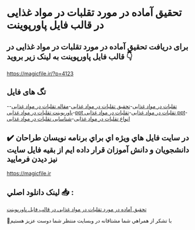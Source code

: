 # تحقیق آماده در مورد تقلبات در مواد غذایی در قالب فایل پاورپوینت

## برای دریافت تحقیق آماده در مورد تقلبات در مواد غذایی در قالب فایل پاورپوینت به لینک زیر بروید 👇

https://magicfile.ir/?p=4123

## تگ های فایل

-[تقلبات در مواد غذایی](https://magicfile.ir/product/%d8%aa%d8%ad%d9%82%db%8c%d9%82-%d8%aa%d9%82%d9%84%d8%a8%d8%a7%d8%aa-%d8%af%d8%b1-%d9%85%d9%88%d8%a7%d8%af-%d8%ba%d8%b0%d8%a7%db%8c%db%8c-%d8%af%d8%b1-%d9%81%d8%a7%db%8c%d9%84-%d9%be%d8%a7%d9%88%d8%b1%d9%be%d9%88%db%8c%d9%86%d8%aa/)-[تحقیق تقلبات در مواد غذایی](https://magicfile.ir/product/%d8%aa%d8%ad%d9%82%db%8c%d9%82-%d8%aa%d9%82%d9%84%d8%a8%d8%a7%d8%aa-%d8%af%d8%b1-%d9%85%d9%88%d8%a7%d8%af-%d8%ba%d8%b0%d8%a7%db%8c%db%8c-%d8%af%d8%b1-%d9%81%d8%a7%db%8c%d9%84-%d9%be%d8%a7%d9%88%d8%b1%d9%be%d9%88%db%8c%d9%86%d8%aa/)-[مقاله تقلبات در مواد غذایی](https://magicfile.ir/product/%d8%aa%d8%ad%d9%82%db%8c%d9%82-%d8%aa%d9%82%d9%84%d8%a8%d8%a7%d8%aa-%d8%af%d8%b1-%d9%85%d9%88%d8%a7%d8%af-%d8%ba%d8%b0%d8%a7%db%8c%db%8c-%d8%af%d8%b1-%d9%81%d8%a7%db%8c%d9%84-%d9%be%d8%a7%d9%88%d8%b1%d9%be%d9%88%db%8c%d9%86%d8%aa/)-[پاورپوینت تقلبات در مواد غذایی](https://magicfile.ir/product/%d8%aa%d8%ad%d9%82%db%8c%d9%82-%d8%aa%d9%82%d9%84%d8%a8%d8%a7%d8%aa-%d8%af%d8%b1-%d9%85%d9%88%d8%a7%d8%af-%d8%ba%d8%b0%d8%a7%db%8c%db%8c-%d8%af%d8%b1-%d9%81%d8%a7%db%8c%d9%84-%d9%be%d8%a7%d9%88%d8%b1%d9%be%d9%88%db%8c%d9%86%d8%aa/)-[ppt تقلبات در مواد غذایی](https://magicfile.ir/product/%d8%aa%d8%ad%d9%82%db%8c%d9%82-%d8%aa%d9%82%d9%84%d8%a8%d8%a7%d8%aa-%d8%af%d8%b1-%d9%85%d9%88%d8%a7%d8%af-%d8%ba%d8%b0%d8%a7%db%8c%db%8c-%d8%af%d8%b1-%d9%81%d8%a7%db%8c%d9%84-%d9%be%d8%a7%d9%88%d8%b1%d9%be%d9%88%db%8c%d9%86%d8%aa/)-[تقلبات در مواد غذایی ppt](https://magicfile.ir/product/%d8%aa%d8%ad%d9%82%db%8c%d9%82-%d8%aa%d9%82%d9%84%d8%a8%d8%a7%d8%aa-%d8%af%d8%b1-%d9%85%d9%88%d8%a7%d8%af-%d8%ba%d8%b0%d8%a7%db%8c%db%8c-%d8%af%d8%b1-%d9%81%d8%a7%db%8c%d9%84-%d9%be%d8%a7%d9%88%d8%b1%d9%be%d9%88%db%8c%d9%86%d8%aa/)-[انواع تقلبات در مواد غذایی](https://magicfile.ir/product/%d8%aa%d8%ad%d9%82%db%8c%d9%82-%d8%aa%d9%82%d9%84%d8%a8%d8%a7%d8%aa-%d8%af%d8%b1-%d9%85%d9%88%d8%a7%d8%af-%d8%ba%d8%b0%d8%a7%db%8c%db%8c-%d8%af%d8%b1-%d9%81%d8%a7%db%8c%d9%84-%d9%be%d8%a7%d9%88%d8%b1%d9%be%d9%88%db%8c%d9%86%d8%aa/)-[شناسایی تقلبات در مواد غذایی](https://magicfile.ir/product/%d8%aa%d8%ad%d9%82%db%8c%d9%82-%d8%aa%d9%82%d9%84%d8%a8%d8%a7%d8%aa-%d8%af%d8%b1-%d9%85%d9%88%d8%a7%d8%af-%d8%ba%d8%b0%d8%a7%db%8c%db%8c-%d8%af%d8%b1-%d9%81%d8%a7%db%8c%d9%84-%d9%be%d8%a7%d9%88%d8%b1%d9%be%d9%88%db%8c%d9%86%d8%aa/)

## ✔️ در سايت فايل هاي ويژه اي براي برنامه نويسان طراحان دانشجويان و دانش آموزان قرار داده ايم از بقيه فايل سايت نيز ديدن فرماييد

https://magicfile.ir


## لينک دانلود اصلي 📥 :

[تحقیق آماده در مورد تقلبات در مواد غذایی در قالب فایل پاورپوینت](https://magicfile.ir/product/%d8%aa%d8%ad%d9%82%db%8c%d9%82-%d8%aa%d9%82%d9%84%d8%a8%d8%a7%d8%aa-%d8%af%d8%b1-%d9%85%d9%88%d8%a7%d8%af-%d8%ba%d8%b0%d8%a7%db%8c%db%8c-%d8%af%d8%b1-%d9%81%d8%a7%db%8c%d9%84-%d9%be%d8%a7%d9%88%d8%b1%d9%be%d9%88%db%8c%d9%86%d8%aa/) 


🙏با تشکر از همراهي شما مشتاقانه در وبسایت منتظر شما دوست عزیز هستیم

